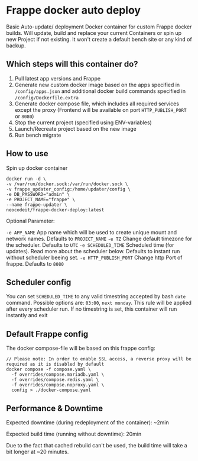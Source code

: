 # Frappe docker auto deploy

Basic Auto-update/ deployment Docker container for custom Frappe docker builds. Will update, build and replace your current Containers or spin up new Project if not existing. It won't create a default bench site or any kind of backup.

## Which steps will this container do?

1. Pull latest app versions and Frappe
2. Generate new custom docker image based on the apps specified in `/config/apps.json` and additional docker build commands specified in `/config/Dockerfile.extra`
3. Generate docker compose file, which includes all required services except the proxy (Frontend will be available on port `HTTP_PUBLISH_PORT` or `8080`)
4. Stop the current project (specified using ENV-variables)
5. Launch/Recreate project based on the new image
6. Run bench migrate

## How to use

Spin up docker container

``` 
docker run -d \
-v /var/run/docker.sock:/var/run/docker.sock \
-v frappe_updater_config:/home/updater/config \
-e DB_PASSWORD="admin" \
-e PROJECT_NAME="frappe" \
--name frappe-updater \
neocodeit/frappe-docker-deploy:latest
```

Optional Parameter:

`-e APP_NAME` App name which will be used to create unique mount and network names. Defaults to `PROJECT_NAME`
`-e TZ` Change default timezone for the scheduler. Defaults to `UTC`
`-e SCHEDULED_TIME` Scheduled time (for updates). Read more about the scheduler below. Defaults to instant run without scheduler beeing set.
`-e HTTP_PUBLISH_PORT`  Change http Port of frappe. Defaults to `8080`

## Scheduler config

You can set `SCHEDULED_TIME` to any valid timestring accepted by bash `date` command. Possible options are: `03:00`, `next monday`. This rule will be applied after every scheduler run. If no timestring is set, this container will run instantly and exit

## Default Frappe config

The docker compose-file will be based on this frappe config:

```
// Please note: In order to enable SSL access, a reverse proxy will be required as it is disabled by default
docker compose -f compose.yaml \
  -f overrides/compose.mariadb.yaml \
  -f overrides/compose.redis.yaml \
  -f overrides/compose.noproxy.yaml \
  config > ./docker-compose.yaml
```

## Performance & Downtime

Expected downtime (during redeployment of the container): ~2min

Expected build time (running without downtime): 20min

Due to the fact that cached rebuild can't be used, the build time will take a bit longer at ~20 minutes.
